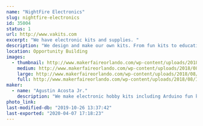 ```yaml
---
name: "NightFire Electronics"
slug: nightfire-electronics
id: 35004
status: 1
url: http://www.vakits.com
excerpt: "We have electronic kits and supplies. "
description: "We design and make our own kits. From fun kits to educational kits to industrial kits. We are a family business located in Ocala, FL."
location: Opportunity Building
images:
  - thumbnail: http://www.makerfaireorlando.com/wp-content/uploads/2018/08/IMG_E57144.jpg
    medium: http://www.makerfaireorlando.com/wp-content/uploads/2018/08/IMG_E57144.jpg
    large: http://www.makerfaireorlando.com/wp-content/uploads/2018/08/IMG_E57144.jpg
    full: http://www.makerfaireorlando.com/wp-content/uploads/2018/08/IMG_E57144.jpg
maker:
  - name: "Agustin Acosta Jr."
    description: "We make electronic hobby kits including Arduino fun kits."
photo_link: 
last-modified-db: "2019-10-26 13:37:42"
last-exported: "2020-04-07 17:18:23"
---
```

